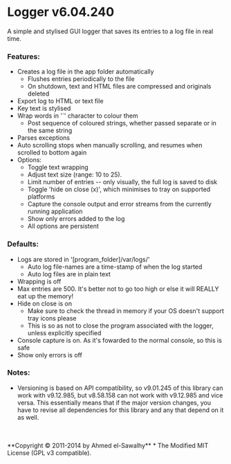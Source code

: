 Logger v6.04.240
================

A simple and stylised GUI logger that saves its entries to a log file in real time.

### Features:

  + Creates a log file in the app folder automatically
	+ Flushes entries periodically to the file
	+ On shutdown, text and HTML files are compressed and originals deleted
  + Export log to HTML or text file
  + Key text is stylised
  + Wrap words in '`' character to colour them
	+ Post sequence of coloured strings, whether passed separate or in the same string
  + Parses exceptions
  + Auto scrolling stops when manually scrolling, and resumes when scrolled to bottom again
  + Options:
	+ Toggle text wrapping
	+ Adjust text size (range: 10 to 25).
	+ Limit number of entries -- only visually, the full log is saved to disk
	+ Toggle 'hide on close (x)', which minimises to tray on supported platforms
	+ Capture the console output and error streams from the currently running application
	+ Show only errors added to the log
	+ All options are persistent

### Defaults:

  + Logs are stored in '[program_folder]/var/logs/'
	+ Auto log file-names are a time-stamp of when the log started
	+ Auto log files are in plain text
  + Wrapping is off
  + Max entries are 500. It's better not to go too high or else it will REALLY eat up the memory!
  + Hide on close is on
	+ Make sure to check the thread in memory if your OS doesn't support tray icons please
	+ This is so as not to close the program associated with the logger, unless explicitly specified
  + Console capture is on. As it's fowarded to the normal console, so this is safe
  + Show only errors is off

### Notes:

  + Versioning is based on API compatibility, so v9.01.245 of this library can work with v9.12.985, but v8.58.158 can not work with v9.12.985 and vice versa. This essentially means that if the major version changes, you have to revise all dependencies for this library and any that depend on it as well.


<br>
<br>
**Copyright &copy; 2011-2014 by Ahmed el-Sawalhy**
 * The Modified MIT License (GPL v3 compatible).
